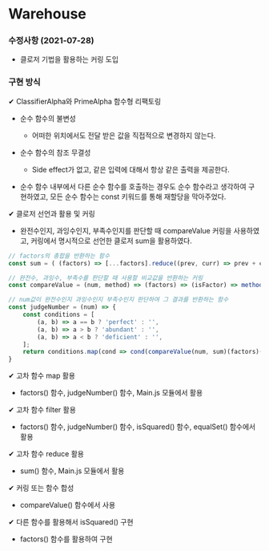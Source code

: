 # Warehouse

### 수정사항 (2021-07-28)
- 클로저 기법을 활용하는 커링 도입

### 구현 방식

✔ ClassifierAlpha와 PrimeAlpha 함수형 리팩토링
- 순수 함수의 불변성
  - 어떠한 위치에서도 전달 받은 값을 직접적으로 변경하지 않는다.

- 순수 함수의 참조 무결성
  - Side effect가 없고, 같은 입력에 대해서 항상 같은 출력을 제공한다.

- 순수 함수 내부에서 다른 순수 함수를 호출하는 경우도 순수 함수라고 생각하여 구현하였고, 모든 순수 함수는 const 키워드를 통해 재할당을 막아주었다.

✔ 클로저 선언과 활용 및 커링
- 완전수인지, 과잉수인지, 부족수인지를 판단할 때 compareValue 커링을 사용하였고, 커링에서 명시적으로 선언한 클로저 sum을 활용하였다.
```javascript
// factors의 총합을 반환하는 함수
const sum = ( (factors) => [...factors].reduce((prev, curr) => prev + curr) );  // 클로저

// 완전수, 과잉수, 부족수를 판단할 때 사용할 비교값을 반환하는 커링
const compareValue = (num, method) => (factors) => (isFactor) => method(factors(num, isFactor)) - num;

// num값이 완전수인지 과잉수인지 부족수인지 판단하여 그 결과를 반환하는 함수
const judgeNumber = (num) => {
    const conditions = [
        (a, b) => a == b ? 'perfect' : '',
        (a, b) => a > b ? 'abundant' : '',
        (a, b) => a < b ? 'deficient' : '',
    ];
    return conditions.map(cond => cond(compareValue(num, sum)(factors)(isFactor), num)).filter(res => res.length > 0);
}
```

✔ 고차 함수 map 활용
- factors() 함수, judgeNumber() 함수, Main.js 모듈에서 활용

✔ 고차 함수 filter 활용
- factors() 함수, judgeNumber() 함수, isSquared() 함수, equalSet() 함수에서 활용

✔ 고차 함수 reduce 활용
- sum() 함수, Main.js 모듈에서 활용

✔ 커링 또는 함수 합성
- compareValue() 함수에서 사용

✔ 다른 함수를 활용해서 isSquared() 구현
- factors() 함수를 활용하여 구현

